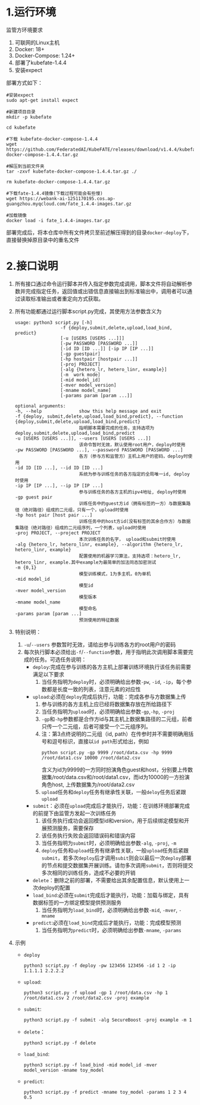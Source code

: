 # 1.运行环境

监管方环境要求

1. 可联网的Linux主机
2. Docker: 18+
3. Docker-Compose: 1.24+
4. 部署了kubefate-1.4.4
5. 安装expect

部署方式如下：

```
#安装expect
sudo apt-get install expect

#新建项目目录
mkdir -p kubefate

cd kubefate

#下载 kubefate-docker-compose-1.4.4
wget  https://github.com/FederatedAI/KubeFATE/releases/download/v1.4.4/kubefate-docker-compose-1.4.4.tar.gz

#解压到当前文件夹
tar -zxvf kubefate-docker-compose-1.4.4.tar.gz ./

rm kubefate-docker-compose-1.4.4.tar.gz

#下载fate-1.4.4镜像(下载过程可能会有些慢)
wget https://webank-ai-1251170195.cos.ap-guangzhou.myqcloud.com/fate_1.4.4-images.tar.gz 

#加载镜像
docker load -i fate_1.4.4-images.tar.gz
```

部署完成后，将本仓库中所有文件拷贝至前述解压得到的目录`docker-deploy`下，直接替换掉原目录中的重名文件



# 2.接口说明

1. 所有接口通过命令运行脚本并传入指定参数完成调用，脚本文件将自动解析参数并完成指定任务，返回值或出错信息直接输出到标准输出中，调用者可以通过读取标准输出或者重定向方式获取。

2. 所有功能都通过运行脚本script.py完成，其使用方法参数含义为

   ```
   usage: python3 script.py [-h] 
                    -f {deploy,submit,delete,upload,load_bind, predict}
                    [-u [USERS [USERS ...]]] 
                    [-pw PASSWORD [PASSWORD ...]]
                    [-id ID [ID ...]] [-ip IP [IP ...]]
                    [-gp guestpair]
                    [-hp hostpair [hostpair ...]] 
                    [-proj PROJECT]
                    [-alg {hetero_lr, hetero_linr, example}]
                    [-m  work mode]
                    [-mid model_id]
                    [-mver model_version]
                    [-mname model_name]
                    [-params param [param ...]]
   
   optional arguments:
   -h, --help              show this help message and exit
   -f {deploy, submit,delete,upload,load_bind,predict}, --function {deploy,submit,delete,upload,load_bind,predict}
                           指明脚本需要完成的任务，支持选项为deploy,submit,delete,upload,load_bind,predict
   -u [USERS [USERS ...]], --users [USERS [USERS ...]]
                           该命令暂时无效，默认使用root用户，deploy时使用
   -pw PASSWORD [PASSWORD ...], --password PASSWORD [PASSWORD ...]
                           各方（参与方和监管方）主机上用户的密码，deploy时使用
   -id ID [ID ...], --id ID [ID ...]
                           系统为参与训练任务的各方指定的全局唯一id, deploy时使用
   -ip IP [IP ...], --ip IP [IP ...]
                           参与训练任务的各方主机的ipv4地址, deploy时使用
   -gp guest pair 
                           训练任务中的guest方id（拥有标签的一方）与数据集路径（绝对路径）组成的二元组，只有一个，upload时使用
   -hp host pair [host pair ...]
                           训练任务中的host方id(没有标签的其余合作方）与数据集路径（绝对路径）组成的二元组序列，一个列表，upload时使用
   -proj PROJECT, --project PROJECT
                           本次训练任务的名字， upload和submit时使用
   -alg {hetero_lr, hetero_linr, example}, --algorithm {hetero_lr, hetero_linr, example}
                           配置使用的机器学习算法，支持选项：hetero_lr, hetero_linr, example.其中example为最简单的加法同态加密测试
   -m {0,1}
                           模型训练模式，1为多主机，0为单机
   -mid model_id
                           模型id
   -mver model_version
                           模型版本
   -mname model_name
                           模型命名
   -params param [param ...]
                           预测使用的特征数据
   ```

3. 特别说明：

   1. `-u`/`--users` 参数暂时无效，请给出参与训练各方的root用户的密码
   2. 每次执行脚本必须给出`-f`/`--function`参数，用于指明此次调用脚本需要完成的任务。可选任务说明：
      + `deploy`:完成在参与训练的各方主机上部署训练环境执行该任务前需要满足以下要求
        1. 当任务指明为`deploy`时，必须明确给出参数`-pw`, `-id`, `-ip`，每个参数都是长度一致的列表，注意元素的对应性
      + `upload`:必须在`deploy`完成后执行，功能：完成各参与方数据集上传
        1. 参与训练的各方主机上应已经将数据集存放在所给路径下
        2. 当任务指明为`upload`时，必须明确给出参数`-gp`,`-hp`, `-proj`
        3. `-gp`和`-hp`参数都是合作方id与其主机上数据集路径的二元组，前者只传一个二元组，后者可接受一个二元组序列。
        4. 注：第3点终说明的二元组（id, path）在传参时并不需要明确用括号和逗号标识，直接以`id path`形式给出，例如
            ```
            python script.py -gp 9999 /root/data.csv -hp 9999 /root/data1.csv 10000 /root/data2.csv
            ``` 
            含义为id为9999的一方同时扮演角色guest和host，分别要上传数据集/root/data.csv和/root/data1.csv，而id为10000的一方扮演角色host, 上传数据集为/root/data2.csv
        5. `upload`任务和`deploy`任务有继承性关联，一般`deloy`任务后紧跟`upload`
      + `submit`：必须在`upload`完成后才能执行，功能：在训练环境部署完成的前提下由监管方发起一次训练任务
        1. 该任务执行成功会返回模型id和version，用于后续绑定模型和开展预测服务，需要保存
        2. 该任务执行失败会返回错误码和错误内容
        3. 当任务指明为`submit`时，必须明确给出参数`-alg`, `-proj`, `-m`
        4. `deploy`任务和`upload`任务有继承性关联，一般`upload`任务后紧跟`submit`，若多次`deploy`后才调用`subit`则会以最后一次`deploy`部署的节点和提交数据集开展训练。请勿多次调用`submit`，否则将提交多次相同的训练任务，造成不必要的开销
      + `delete`：删除之前的部署，不需要给出其余配置信息，默认使用上一次deploy的配置
      + `load_bind`:必须在`submit`完成后才能执行，功能：加载与绑定，具有数据标签的一方绑定模型提供预测服务
        1. 当任务指明为`load_bind`时，必须明确给出参数`-mid`, `-mver`, `-mname`
      + `predict`:必须在`load_bind`完成后才能执行，功能：完成模型预测 
        1. 当任务指明为`predict`时，必须明确给出参数`-mname`, `-params`

4. 示例

   + `deploy`

     ```
     python3 script.py -f deploy -pw 123456 123456 -id 1 2 -ip 1.1.1.1 2.2.2.2
     ```
    
   + `upload`:
     ```
     python3 script.py -f upload -gp 1 /root/data.csv -hp 1 /root/data1.csv 2 /root/data2.csv -proj example 
     ```
     
   + `submit`:
   
     ```
     python3 script.py -f submit -alg SecureBoost -proj example -m 1
     ```
   
   + `delete`：
   
     ```
     python3 script.py -f delete
     ```
     
   + `load_bind`:
     ```
     python3 script.py -f load_bind -mid model_id -mver model_version -mname toy_model
     ```
     
   + `predict`:
     ```
     python3 script.py -f predict -mname toy_model -params 1 2 3 4 0.5
     ```
     

